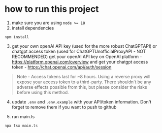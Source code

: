 # how to run this project
1. make sure you are using `node >= 18`
2. install dependencies
```
npm install
```
3. get your own openAI API key (used for the more robust ChatGPTAPI) or chatgpt access token (used for ChatGPTUnofficialProxyAPI - NOT RECOMMENDED)
get your openAI API key on OpenAI platform - https://platform.openai.com/overview and get your chatgpt access token - https://chat.openai.com/api/auth/session

> Note - Access tokens last for ~8 hours. Using a reverse proxy will expose your access token to a third-party. There shouldn't be any adverse effects possible from this, but please consider the risks before using this method.

4. update `.env` and `.env.example` with your API/token information. Don't forget to remove them if you want to push to github

5. run main.ts
```
npx tsx main.ts
```
